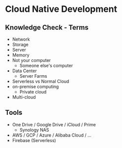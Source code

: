 # Cloud Native Development

## Knowledge Check - Terms

- Network
- Storage
- Server
- Memory
- Not your computer
  - Someone else's computer
- Data Center
  - Server Farms
- Serverless vs Normal Cloud
- on-premise computing
  - Private cloud
- Multi-cloud

## Tools

- One Drive / Google Drive / iCloud / Prime
  - Synology NAS
- AWS / GCP / Azure / Alibaba Cloud / ...
- Firebase (Serverless)
